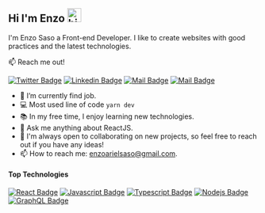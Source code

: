 ## Hi I'm Enzo <img src="https://user-images.githubusercontent.com/1303154/88677602-1635ba80-d120-11ea-84d8-d263ba5fc3c0.gif" width="28px" height="28px" alt="hi">

I'm Enzo Saso a Front-end Developer. I like to create websites with good practices and the latest technologies.

:mailbox: Reach me out!

[![Twitter Badge](https://img.shields.io/badge/-@enzosaso-1ca0f1?style=flat&labelColor=1ca0f1&logo=twitter&logoColor=white&link=https://twitter.com/enzosaso)](https://twitter.com/enzosaso) [![Linkedin Badge](https://img.shields.io/badge/-enzosaso-0e76a8?style=flat&labelColor=0e76a8&logo=linkedin&logoColor=white)](https://www.linkedin.com/in/enzosaso/) [![Mail Badge](https://img.shields.io/badge/-@enzosaso-e84393?style=flat&labelColor=e84393&logo=instagram&logoColor=white)](https://instagram.com/enzosaso) [![Mail Badge](https://img.shields.io/badge/-enzosaso-c0392b?style=flat&labelColor=c0392b&logo=gmail&logoColor=white)](mailto:enzoarielsaso@gmail.com)

- 🔭 I’m currently find job.
- :computer: Most used line of code `yarn dev`
- 📚 In my free time, I enjoy learning new technologies.
- 💬 Ask me anything about ReactJS.
- 🤝 I'm always open to collaborating on new projects, so feel free to reach out if you have any ideas!
- 📫 How to reach me: enzoarielsaso@gmail.com.

#### Top Technologies

[![React Badge](https://img.shields.io/badge/-React-61DBFB?style=for-the-badge&labelColor=black&logo=react&logoColor=61DBFB)](#) [![Javascript Badge](https://img.shields.io/badge/-Javascript-F0DB4F?style=for-the-badge&labelColor=black&logo=javascript&logoColor=F0DB4F)](#) [![Typescript Badge](https://img.shields.io/badge/-Typescript-007acc?style=for-the-badge&labelColor=black&logo=typescript&logoColor=007acc)](#) [![Nodejs Badge](https://img.shields.io/badge/-Nodejs-3C873A?style=for-the-badge&labelColor=black&logo=node.js&logoColor=3C873A)](#) [![GraphQL Badge](https://img.shields.io/badge/-GraphQl-e535ab?style=for-the-badge&labelColor=black&logo=node.js&logoColor=e535ab)](#)
